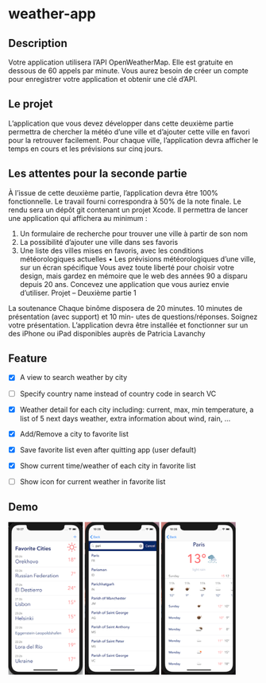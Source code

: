 # weather-app

## Description
Votre application utilisera l’API OpenWeatherMap. Elle est gratuite en dessous de 60 appels par minute. Vous aurez besoin de créer un compte pour enregistrer votre application et obtenir une clé d’API.

## Le projet
L’application que vous devez développer dans cette deuxième partie permettra de chercher la météo d’une ville et d’ajouter cette ville en favori pour la retrouver facilement. Pour chaque ville, l’application devra afficher le temps en cours et les prévisions sur cinq jours.

## Les attentes pour la seconde partie
À l’issue de cette deuxième partie, l’application devra être 100% fonctionnelle. Le travail fourni correspondra à 50% de la note finale.
Le rendu sera un dépôt git contenant un projet Xcode. Il permettra de lancer une application qui affichera au minimum :
1. Un formulaire de recherche pour trouver une ville à partir de son nom
2. La possibilité d’ajouter une ville dans ses favoris
3. Une liste des villes mises en favoris, avec les conditions météorologiques actuelles • Les prévisions météorologiques d’une ville, sur un écran spécifique
Vous avez toute liberté pour choisir votre design, mais gardez en mémoire que le web des années 90 a disparu depuis 20 ans. Concevez une application que vous auriez envie d’utiliser.
 Projet – Deuxième partie 1

La soutenance
Chaque binôme disposera de 20 minutes. 10 minutes de présentation (avec support) et 10 min- utes de questions/réponses. Soignez votre présentation. L’application devra être installée et fonctionner sur un des iPhone ou iPad disponibles auprès de Patricia Lavanchy


## Feature
- [x] A view to search weather by city
- [ ] Specify country name instead of country code in search VC
- [x] Weather detail for each city including: current, max, min temperature, a list of 5 next days weather, extra information about wind, rain, ...
- [x] Add/Remove a city to favorite list
- [x] Save favorite list even after quitting app (user default)
- [x] Show current time/weather of each city in favorite list
- [ ] Show icon for current weather in favorite list


## Demo
<div style="display: inline-block">
 <img src="/screenshots/1.png" alt="drawing" style="width:150px;"/> 
 <img src="/screenshots/2.png" alt="drawing" style="width:150px;"/> 
 <img src="/screenshots/3.png" alt="drawing" style="width:150px;"/> 
</div>
